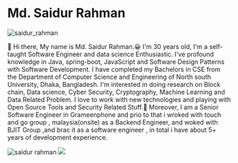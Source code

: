 # Md. Saidur Rahman
<img src="https://komarev.com/ghpvc/?username=CodingManiac44" alt="saidur_rahman"/>

:wave: Hi there, My name is Md. Saidur Rahman.😀 I'm 30 years old, I'm a self-taught Software Engineer and data science Enthusiastic.
I've profound knowledge in  Java, spring-boot, JavaScript and Software Design Patterns with Software Development. 
I have completed my Bachelors in CSE from the Department of Computer Science and Engineering of North south University, Dhaka, Bangladesh. 
I'm interested in doing research on Block chain, Data science, Cyber Security, Cryptography, Machine Learning and Data Related Problem. 
I love to work with new technologies and playing with Open Source Tools and Security Related Stuff.🤖
Moreover, I am a Senior Software Engineer in Grameenphone and prio to that i wroked with touch and go group , malaysia(onsite) as a Backend Engineer, and woked with BJIT Group ,and brac it as a software engineer , in total i have about 5+ years of development experience.

<p align="left">
<img src="https://github-readme-stats.vercel.app/api?username=CodingManiac44&theme=Cyberpunk&show_icons=true" alt="saidur rahman" />
<a href="https://github.com/CodingManiac44"> <img src="https://github-readme-stats.anuraghazra1.vercel.app/api/top-langs/?username=ablonewolf&layout=compact&theme=Cyberpunk" />
</a>
</p>
